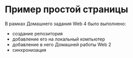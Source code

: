# Пример простой страницы
В рамках Домашнего задания Web 4 было выполнено:
- создание репозитория
- добавление его на локальный компьютер
- добавление в него Домашней работы Web 2
- синхронизация
